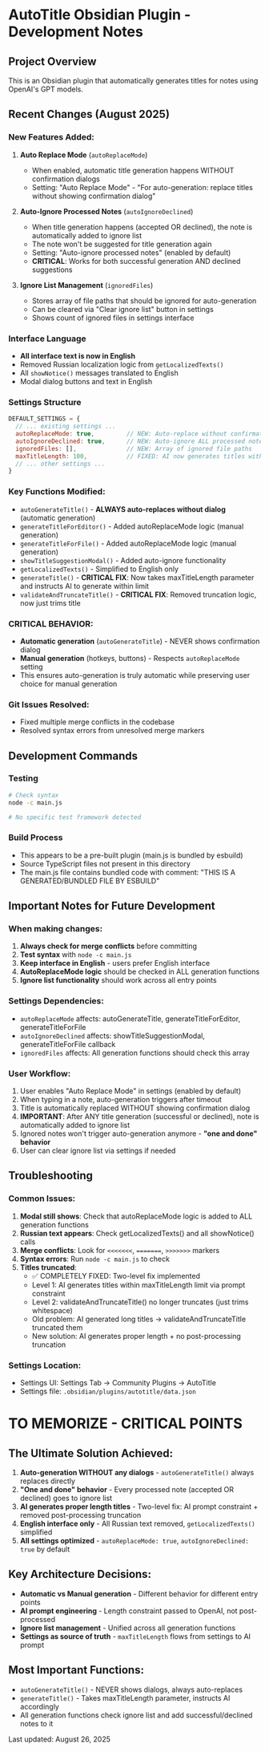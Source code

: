 # AutoTitle Obsidian Plugin - Development Notes

## Project Overview
This is an Obsidian plugin that automatically generates titles for notes using OpenAI's GPT models.

## Recent Changes (August 2025)

### New Features Added:
1. **Auto Replace Mode** (`autoReplaceMode`)
   - When enabled, automatic title generation happens WITHOUT confirmation dialogs
   - Setting: "Auto Replace Mode" - "For auto-generation: replace titles without showing confirmation dialog"

2. **Auto-Ignore Processed Notes** (`autoIgnoreDeclined`)  
   - When title generation happens (accepted OR declined), the note is automatically added to ignore list
   - The note won't be suggested for title generation again
   - Setting: "Auto-ignore processed notes" (enabled by default)
   - **CRITICAL**: Works for both successful generation AND declined suggestions

3. **Ignore List Management** (`ignoredFiles`)
   - Stores array of file paths that should be ignored for auto-generation
   - Can be cleared via "Clear ignore list" button in settings
   - Shows count of ignored files in settings interface

### Interface Language
- **All interface text is now in English**
- Removed Russian localization logic from `getLocalizedTexts()`
- All `showNotice()` messages translated to English
- Modal dialog buttons and text in English

### Settings Structure
```javascript
DEFAULT_SETTINGS = {
  // ... existing settings ...
  autoReplaceMode: true,         // NEW: Auto-replace without confirmation (enabled by default)
  autoIgnoreDeclined: true,      // NEW: Auto-ignore ALL processed notes (accepted OR declined)
  ignoredFiles: [],              // NEW: Array of ignored file paths
  maxTitleLength: 100,           // FIXED: AI now generates titles within this limit instead of truncating
  // ... other settings ...
}
```

### Key Functions Modified:
- `autoGenerateTitle()` - **ALWAYS auto-replaces without dialog** (automatic generation)
- `generateTitleForEditor()` - Added autoReplaceMode logic (manual generation)
- `generateTitleForFile()` - Added autoReplaceMode logic (manual generation)  
- `showTitleSuggestionModal()` - Added auto-ignore functionality
- `getLocalizedTexts()` - Simplified to English only
- `generateTitle()` - **CRITICAL FIX**: Now takes maxTitleLength parameter and instructs AI to generate within limit
- `validateAndTruncateTitle()` - **CRITICAL FIX**: Removed truncation logic, now just trims title

### CRITICAL BEHAVIOR:
- **Automatic generation** (`autoGenerateTitle`) - NEVER shows confirmation dialog
- **Manual generation** (hotkeys, buttons) - Respects `autoReplaceMode` setting
- This ensures auto-generation is truly automatic while preserving user choice for manual generation

### Git Issues Resolved:
- Fixed multiple merge conflicts in the codebase
- Resolved syntax errors from unresolved merge markers

## Development Commands

### Testing
```bash
# Check syntax
node -c main.js

# No specific test framework detected
```

### Build Process
- This appears to be a pre-built plugin (main.js is bundled by esbuild)
- Source TypeScript files not present in this directory
- The main.js file contains bundled code with comment: "THIS IS A GENERATED/BUNDLED FILE BY ESBUILD"

## Important Notes for Future Development

### When making changes:
1. **Always check for merge conflicts** before committing
2. **Test syntax** with `node -c main.js`  
3. **Keep interface in English** - users prefer English interface
4. **AutoReplaceMode logic** should be checked in ALL generation functions
5. **Ignore list functionality** should work across all entry points

### Settings Dependencies:
- `autoReplaceMode` affects: autoGenerateTitle, generateTitleForEditor, generateTitleForFile
- `autoIgnoreDeclined` affects: showTitleSuggestionModal, generateTitleForFile callback
- `ignoredFiles` affects: All generation functions should check this array

### User Workflow:
1. User enables "Auto Replace Mode" in settings (enabled by default)
2. When typing in a note, auto-generation triggers after timeout
3. Title is automatically replaced WITHOUT showing confirmation dialog
4. **IMPORTANT**: After ANY title generation (successful or declined), note is automatically added to ignore list
5. Ignored notes won't trigger auto-generation anymore - **"one and done" behavior**
6. User can clear ignore list via settings if needed

## Troubleshooting

### Common Issues:
1. **Modal still shows**: Check that autoReplaceMode logic is added to ALL generation functions
2. **Russian text appears**: Check getLocalizedTexts() and all showNotice() calls  
3. **Merge conflicts**: Look for `<<<<<<<`, `=======`, `>>>>>>>` markers
4. **Syntax errors**: Run `node -c main.js` to check
5. **Titles truncated**: 
   - ✅ COMPLETELY FIXED: Two-level fix implemented
   - Level 1: AI generates titles within maxTitleLength limit via prompt constraint
   - Level 2: validateAndTruncateTitle() no longer truncates (just trims whitespace)
   - Old problem: AI generated long titles → validateAndTruncateTitle truncated them
   - New solution: AI generates proper length + no post-processing truncation

### Settings Location:
- Settings UI: Settings Tab → Community Plugins → AutoTitle  
- Settings file: `.obsidian/plugins/autotitle/data.json`

# TO MEMORIZE - CRITICAL POINTS

## The Ultimate Solution Achieved:
1. **Auto-generation WITHOUT any dialogs** - `autoGenerateTitle()` always replaces directly
2. **"One and done" behavior** - Every processed note (accepted OR declined) goes to ignore list  
3. **AI generates proper length titles** - Two-level fix: AI prompt constraint + removed post-processing truncation
4. **English interface only** - All Russian text removed, `getLocalizedTexts()` simplified
5. **All settings optimized** - `autoReplaceMode: true`, `autoIgnoreDeclined: true` by default

## Key Architecture Decisions:
- **Automatic vs Manual generation** - Different behavior for different entry points
- **AI prompt engineering** - Length constraint passed to OpenAI, not post-processed
- **Ignore list management** - Unified across all generation functions
- **Settings as source of truth** - `maxTitleLength` flows from settings to AI prompt

## Most Important Functions:
- `autoGenerateTitle()` - NEVER shows dialogs, always auto-replaces
- `generateTitle()` - Takes maxTitleLength parameter, instructs AI accordingly
- All generation functions check ignore list and add successful/declined notes to it

Last updated: August 26, 2025